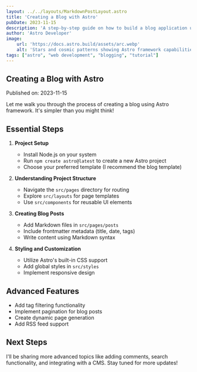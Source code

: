 ```yaml
---
layout: ../../layouts/MarkdownPostLayout.astro
title: 'Creating a Blog with Astro'
pubDate: 2023-11-15
description: 'A step-by-step guide on how to build a blog application using Astro framework.'
author: 'Astro Developer'
image:
    url: 'https://docs.astro.build/assets/arc.webp'
    alt: 'Stars and cosmic patterns showing Astro framework capabilities.'
tags: ["astro", "web development", "blogging", "tutorial"]
---
```

## Creating a Blog with Astro

Published on: 2023-11-15

Let me walk you through the process of creating a blog using Astro framework. It's simpler than you might think!

## Essential Steps

1. **Project Setup**
   - Install Node.js on your system
   - Run `npm create astro@latest` to create a new Astro project
   - Choose your preferred template (I recommend the blog template)

2. **Understanding Project Structure**
   - Navigate the `src/pages` directory for routing
   - Explore `src/layouts` for page templates
   - Use `src/components` for reusable UI elements

3. **Creating Blog Posts**
   - Add Markdown files in `src/pages/posts`
   - Include frontmatter metadata (title, date, tags)
   - Write content using Markdown syntax

4. **Styling and Customization**
   - Utilize Astro's built-in CSS support
   - Add global styles in `src/styles`
   - Implement responsive design

## Advanced Features

- Add tag filtering functionality
- Implement pagination for blog posts
- Create dynamic page generation
- Add RSS feed support

## Next Steps

I'll be sharing more advanced topics like adding comments, search functionality, and integrating with a CMS. Stay tuned for more updates!
